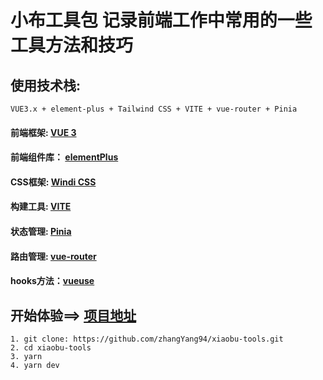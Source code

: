 # 小布工具包 记录前端工作中常用的一些工具方法和技巧
## 使用技术栈:
```
VUE3.x + element-plus + Tailwind CSS + VITE + vue-router + Pinia
```
#### 前端框架:   [VUE 3](https://vue3js.cn/)
#### 前端组件库：  [elementPlus](https://element-plus.org/zh-CN/component/button.html)
#### CSS框架:   [Windi CSS](https://cn.windicss.org/guide/)
#### 构建工具: [VITE](https://cn.vitejs.dev/guide/)
#### 状态管理: [Pinia](https://pinia.web3doc.top/)
#### 路由管理: [vue-router](https://router.vuejs.org/zh/guide/)
#### hooks方法：[vueuse](https://vueuse.org/)

## 开始体验==> [项目地址](https://github.com/zhangYang94/xiaobu-tools)
```
1. git clone: https://github.com/zhangYang94/xiaobu-tools.git
2. cd xiaobu-tools
3. yarn
4. yarn dev
```


